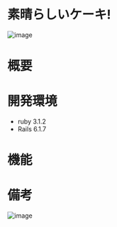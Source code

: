 # 素晴らしいケーキ!


![image](https://user-images.githubusercontent.com/110389642/192254334-a16f63ce-8ec3-462d-b25d-dbc5c4da1d73.png)

# 概要

# 開発環境
- ruby 3.1.2
- Rails 6.1.7

# 機能

# 備考

![image](https://user-images.githubusercontent.com/110389642/192254038-b4ef1898-357a-40d6-90ee-5138fab173f8.png)
